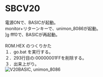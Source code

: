 # SBCV20
電源ONで、BASICが起動。
\
monitor+リターンキーで、unimon_8086が起動。
\
]g fff0で、BASICが再起動。
\
\
ROM.HEX のつくりかた
\
１．go.bat を実行する。
\
２．293行目の:00000001FFを削除する。
\
３．出来上がり。
\
![V20BASIC, unimon_8086](https://github.com/kadokuratsuyoshi/retro_computing/SBCV20/SBCV20_V20BASIC_unimon.png)

